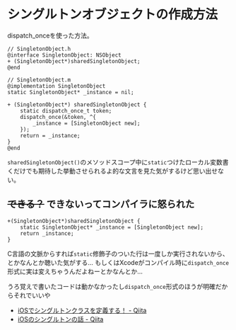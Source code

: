 # シングルトンオブジェクトの作成方法

dispatch_onceを使った方法。

```objc
// SingletonObject.h
@interface SingletonObject: NSObject
+ (SingletonObject*)sharedSingletonObject;
@end
```

```objc
// SingletonObject.m
@implementation SingletonObject
static SingletonObject* _instance = nil;

+ (SingletonObject*) sharedSingletonObject {
    static dispatch_once_t token;
    dispatch_once(&token, ^{
        _instance = [SingletonObject new];
    });
    return = _instance;
}
@end
```

`sharedSingletonObject()`のメソッドスコープ中に`static`つけたローカル変数書くだけでも期待した挙動させられるよ的な文言を見た気がするけど思い出せない。

## ~~できる？~~ できないってコンパイラに怒られた

```objc
+(SingletonObject*)sharedSingletonObject {
    static SingletonObject* _instance = [SingletonObject new];
    return _instance;
}
```

C言語の文脈からすれば`static`修飾子のついた行は一度しか実行されないから、とかなんとか聴いた気がする…
もしくはXcodeがコンパイル時に`dispatch_once`形式に実は変えちゃうんだよねーとかなんとか…

うろ覚えで書いたコードは動かなかったし`dispatch_once`形式のほうが明確だからそれでいいや


- [iOSでシングルトンクラスを定義する！ - Qiita](http://qiita.com/fakestarbaby/items/a96245991b1295ff0214)
- [iOSのシングルトンの話 - Qiita](http://qiita.com/yuky_az/items/27031ec5ca55a95d6209)
